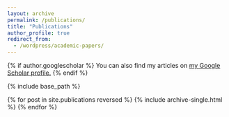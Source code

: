 ```yaml
---
layout: archive
permalink: /publications/
title: "Publications"
author_profile: true
redirect_from: 
  - /wordpress/academic-papers/
---
```


{% if author.googlescholar %}
  You can also find my articles on <u><a href="{{author.googlescholar}}">my Google Scholar profile</a>.</u>
{% endif %}

{% include base_path %}

{% for post in site.publications reversed %}
  {% include archive-single.html %}
{% endfor %}
